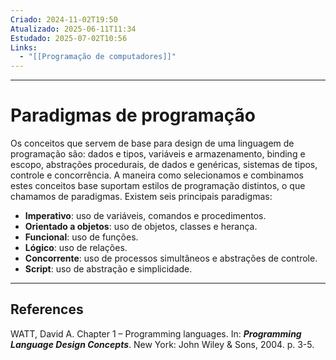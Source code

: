 ```yaml
---
Criado: 2024-11-02T19:50
Atualizado: 2025-06-11T11:34
Estudado: 2025-07-02T10:56
Links:
  - "[[Programação de computadores]]"
---
```

---
# Paradigmas de programação

Os conceitos que servem de base para design de uma linguagem de programação são: dados e tipos, variáveis e armazenamento, binding e escopo, abstrações procedurais, de dados e genéricas, sistemas de tipos, controle e concorrência. A maneira como selecionamos e combinamos estes conceitos base suportam estilos de programação distintos, o que chamamos de paradigmas. Existem seis principais paradigmas:

- **Imperativo**: uso de variáveis, comandos e procedimentos.
- **Orientado a objetos**: uso de objetos, classes e herança.
- **Funcional**: uso de funções.
- **Lógico**: uso de relações.
- **Concorrente**: uso de processos simultâneos e abstrações de controle.
- **Script**: uso de abstração e simplicidade.

---
## References

WATT, David A. Chapter 1 – Programming languages. In: **_Programming Language Design Concepts_**. New York: John Wiley & Sons, 2004. p. 3-5.